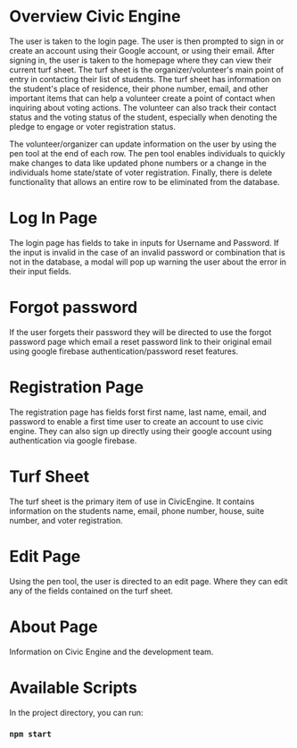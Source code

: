 # Overview Civic Engine

The user is taken to the login page. The user is then prompted to sign in or create an account using their Google account, or using their email. After signing in, the user is taken to the homepage where they can view their current turf sheet. The turf sheet is the organizer/volunteer's main point of entry in contacting their list of students. The turf sheet has information on the student's place of residence, their phone number, email, and other important items that can help a volunteer create a point of contact when inquiring about voting actions. The volunteer can also track their contact status and the voting status of the student, especially when denoting the pledge to engage or voter registration status.

The volunteer/organizer can update information on the user by using the pen tool at the end of each row. The pen tool enables individuals to quickly make changes to data like updated phone numbers or a change in the individuals home state/state of voter registration. Finally, there is delete functionality that allows an entire row to be eliminated from the database.

# Log In Page

The login page has fields to take in inputs for Username and Password. If the input is invalid in the case of an invalid password or combination that is not in the database, a modal will pop up warning the user about the error in their input fields.

# Forgot password

If the user forgets their password they will be directed to use the forgot password page which email a reset password link to their original email using google firebase authentication/password reset features.

# Registration Page

The registration page has fields forst first name, last name, email, and password to enable a first time user to create an account to use civic engine. They can also sign up directly using their google account using authentication via google firebase.

# Turf Sheet

The turf sheet is the primary item of use in CivicEngine. It contains information on the students name, email, phone number, house, suite number, and voter registration.

# Edit Page

Using the pen tool, the user is directed to an edit page. Where they can edit any of the fields contained on the turf sheet.

# About Page

Information on Civic Engine and the development team.

# Available Scripts

In the project directory, you can run:

### `npm start`
